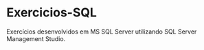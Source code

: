 # Exercicios-SQL
Exercícios desenvolvidos em MS SQL Server utilizando SQL Server Management Studio.
